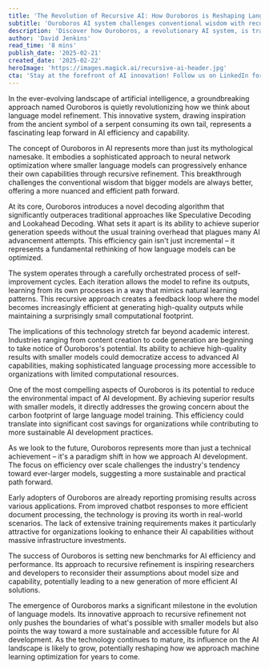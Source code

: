 ```yaml
---
title: 'The Revolution of Recursive AI: How Ouroboros is Reshaping Language Model Efficiency'
subtitle: 'Ouroboros AI system challenges conventional wisdom with recursive refinement approach'
description: 'Discover how Ouroboros, a revolutionary AI system, is transforming language model efficiency through recursive refinement. This groundbreaking approach challenges the ''bigger is better'' paradigm, offering a more sustainable and accessible path for AI development while maintaining high performance standards.'
author: 'David Jenkins'
read_time: '8 mins'
publish_date: '2025-02-21'
created_date: '2025-02-22'
heroImage: 'https://images.magick.ai/recursive-ai-header.jpg'
cta: 'Stay at the forefront of AI innovation! Follow us on LinkedIn for the latest updates on groundbreaking technologies like Ouroboros and join a community of forward-thinking tech enthusiasts!'
---
```


In the ever-evolving landscape of artificial intelligence, a groundbreaking approach named Ouroboros is quietly revolutionizing how we think about language model refinement. This innovative system, drawing inspiration from the ancient symbol of a serpent consuming its own tail, represents a fascinating leap forward in AI efficiency and capability.

The concept of Ouroboros in AI represents more than just its mythological namesake. It embodies a sophisticated approach to neural network optimization where smaller language models can progressively enhance their own capabilities through recursive refinement. This breakthrough challenges the conventional wisdom that bigger models are always better, offering a more nuanced and efficient path forward.

At its core, Ouroboros introduces a novel decoding algorithm that significantly outperaces traditional approaches like Speculative Decoding and Lookahead Decoding. What sets it apart is its ability to achieve superior generation speeds without the usual training overhead that plagues many AI advancement attempts. This efficiency gain isn't just incremental – it represents a fundamental rethinking of how language models can be optimized.

The system operates through a carefully orchestrated process of self-improvement cycles. Each iteration allows the model to refine its outputs, learning from its own processes in a way that mimics natural learning patterns. This recursive approach creates a feedback loop where the model becomes increasingly efficient at generating high-quality outputs while maintaining a surprisingly small computational footprint.

The implications of this technology stretch far beyond academic interest. Industries ranging from content creation to code generation are beginning to take notice of Ouroboros's potential. Its ability to achieve high-quality results with smaller models could democratize access to advanced AI capabilities, making sophisticated language processing more accessible to organizations with limited computational resources.

One of the most compelling aspects of Ouroboros is its potential to reduce the environmental impact of AI development. By achieving superior results with smaller models, it directly addresses the growing concern about the carbon footprint of large language model training. This efficiency could translate into significant cost savings for organizations while contributing to more sustainable AI development practices.

As we look to the future, Ouroboros represents more than just a technical achievement – it's a paradigm shift in how we approach AI development. The focus on efficiency over scale challenges the industry's tendency toward ever-larger models, suggesting a more sustainable and practical path forward.

Early adopters of Ouroboros are already reporting promising results across various applications. From improved chatbot responses to more efficient document processing, the technology is proving its worth in real-world scenarios. The lack of extensive training requirements makes it particularly attractive for organizations looking to enhance their AI capabilities without massive infrastructure investments.

The success of Ouroboros is setting new benchmarks for AI efficiency and performance. Its approach to recursive refinement is inspiring researchers and developers to reconsider their assumptions about model size and capability, potentially leading to a new generation of more efficient AI solutions.

The emergence of Ouroboros marks a significant milestone in the evolution of language models. Its innovative approach to recursive refinement not only pushes the boundaries of what's possible with smaller models but also points the way toward a more sustainable and accessible future for AI development. As the technology continues to mature, its influence on the AI landscape is likely to grow, potentially reshaping how we approach machine learning optimization for years to come.